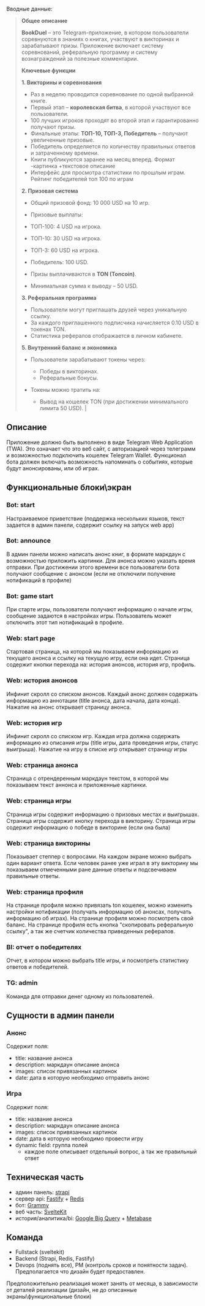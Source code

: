 Вводные данные:
> **Общее описание**
>
> **BookDuel** – это Telegram-приложение, в котором пользователи соревнуются в знаниях о книгах, участвуют в викторинах и зарабатывают призы. Приложение включает систему соревнований, реферальную программу и систему вознаграждений за полезные комментарии.
> 
> **Ключевые функции**
>
> **1. Викторины и соревнования**
>
> - Раз в неделю проводится соревнование по одной выбранной книге.
> - Первый этап – **королевская битва**, в которой участвуют все пользователи.
> - 100 лучших игроков проходят во второй этап и гарантированно получают призы.
> - Финальные этапы: **ТОП-10, ТОП-3, Победитель** – получают увеличенные призовые.
> - Победитель определяется по количеству правильных ответов и затраченному времени.
> - Книги публикуются заранее на месяц вперед. Формат -картинка +текстовое описание
> - Интерфейс для просмотра статистики по прошлым играм. Рейтинг победителей топ 100 по играм
>
> **2. Призовая система**
>
> - Общий призовой фонд: 10 000 USD на 10 игр.
> - Призовые выплаты:
>
> - ТОП-100: 4 USD на игрока.
> - ТОП-10: 30 USD на игрока.
> - ТОП-3: 60 USD на игрока.
> - Победитель: 100 USD.
>
> - Призы выплачиваются в **TON (Toncoin)**.
> - Минимальная сумма к выводу – 50 USD.
>
> **3. Реферальная программа**
>
> - Пользователи могут приглашать друзей через уникальную ссылку.
> - За каждого приглашенного подписчика начисляется 0.10 USD в токенах TON.
> - Статистика рефералов отображается в личном кабинете.
>
> **5. Внутренний баланс и экономика**
> 
> - Пользователи зарабатывают токены через:
>
> 	- Победы в викторинах.
> 	- Реферальные бонусы.
>
> - Токены можно тратить на:
> 	- Вывод на кошелек TON (при достижении минимального лимита 50 USD). |

## Описание
Приложение должно быть выполнено в виде Telegram Web Application (TWA). Это означает что это веб сайт, с авторизацией через телеграмм и возможностью подключить кошелек Telegram Wallet.
Функционал бота должен включать возможность напоминать о событиях, которые будут анонсированы, или об играх.

## Функциональные блоки\экран
### Bot: start
Настраиваемое приветствие (поддержка нескольких языков, текст задается в админ панели, содержит ссылку на запуск web app)
### Bot: announce
В админ панели можно написать анонс книг, в формате маркдаун с возможностью приложить картинки. Для анонса можно указать время отправки. При достижении этого времени все пользователи бота получают сообщение с анонсом (если не отключили получение нотификаций в профиле)
### Bot: game start
При старте игры, пользователи получают информацию о начале игры, сообщение задаются в настройках игры. Пользователь может отключить этот тип нотификаций в профиле.

### Web: start page
Стартовая страница, на которой мы показываем информацию из текущего анонса и ссылку на текущую игру, если она идет. Страница содержит кнопки перехода на: история анонсов, история игр, профиль.
### Web: история анонсов
Инфинит скролл со списком анонсов. Каждый анонс должен содержать информацию из аннотации (title анонса, дата начала, дата конца). Нажатие на анонс открывает страницу анонса.
### Web: история игр
Инфинит скролл со списком игр. Каждая игра должна содержать информацию из описания игры (title игры, дата проведения игры, статус выигрыша). Нажатие на игру в списке игр открывает страницу игры

### Web: страница анонса
Страница с отрендеренным маркдаун текстом, в которой мы показываем текст аннонса и приложенные картинки.

### Web: страница игры
Страница игры содержит информацию о призовых местах и выигрышах. Страница игры содержит кнопку перехода в викторину. Страница игры содержит информацию о победе в викторине (если она была)

### Web: страница викторины
Показывает степпер с вопросами. На каждом экране можно выбрать один вариант ответа. Если человек ранее уже играл в эту викторину мы показываем отмеченными ране данные ответы и подсвечиваем правильные ответы.

### Web: страница профиля
На странице профиля можно привязать ton кошелек, можно изменить настройки нотификации (получать информацию об анонсах, получать информацию об играх). На странице профиля можно посмотреть свой баланс. На странице профиля есть кнопка "скопировать реферальную ссылку", а так же счетчик количества приведенных рефералов.

### BI: отчет о победителях
Отчет, в котором можно выбрать title игры, и посмотреть статистику ответов и победителей.

### TG: admin
Команда для отправки денег одному из пользователей.

## Сущности в админ панели
### Анонс
Содержит поля:
- title: название анонса
- description: маркдаун описание анонса
- images: список привязанных картинок
- date: дата в которую необходимо отправить анонс
### Игра
Содержит поля:
- title: название анонса
- description: маркдаун описание анонса
- images: список привязанных картинок
- date: дата в которую необходимо провести игру
- dynamic field: группа полей
	- каждое поле описывает отдельный вопрос, а так же правильный ответ

## Техническая часть
- админ панель: [strapi](https://strapi.io/)
- сервер api: [Fastify](https://fastify.dev/) + [Redis](https://redis.io/)
- бот: [Grammy](https://grammy.dev/)
- веб часть: [SvelteKit](https://svelte.dev/docs/kit/introduction)
- история/аналитика/bi: [Google Big Query](https://cloud.google.com/bigquery) + [Metabase](https://www.metabase.com/)

## Команда
- Fullstack (sveltekit)
- Backend (Strapi, Redis, Fastify)
- Devops (поднять все), PM (контроль сроков и понятности задач).
Предполагается что дизайн будет предоставлен.

Предположительно реализация может занять от месяца, в зависимости от деталей реализации (дизайн, не до описанные экраны\функциональные блоки)
